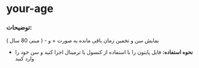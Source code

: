 # your-age



### توضیحات:
 نمایش سن و تخمین زمان باقی مانده به صورت + و - ( مبنی 80 سال )
- **نحوه استفاده:** فایل پایتون را با استفاده از کنسول یا ترمینال اجرا کنید و سن خود را وارد کنید

